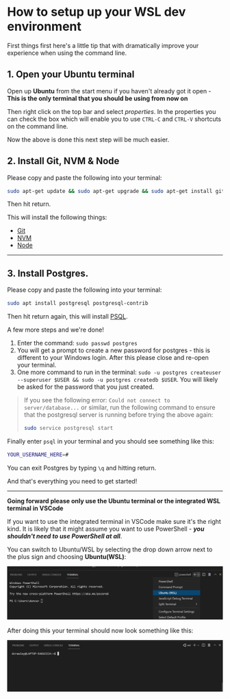 # How to setup up your WSL dev environment

First things first here's a little tip that with dramatically improve your experience when using the command line.

## 1. Open your Ubuntu terminal

Open up **Ubuntu** from the start menu if you haven't already got it open - **This is the only terminal that you should be using from now on**

Then right click on the top bar and select _properties_. In the properties you can check the box which will enable you to use `CTRL-C` and `CTRL-V` shortcuts on the command line.

Now the above is done this next step will be much easier.

## 2. Install Git, NVM & Node

Please copy and paste the following into your terminal:

```bash
sudo apt-get update && sudo apt-get upgrade && sudo apt-get install git && curl -o- https://raw.githubusercontent.com/nvm-sh/nvm/v0.38.0/install.sh | bash && source ~/.nvm/nvm.sh && nvm install node && nvm use node &&  git config --global credential.helper store
```

Then hit return.

This will install the following things:

- [Git](https://git-scm.com/)
- [NVM](https://github.com/nvm-sh/nvm)
- [Node](https://nodejs.org/en/)

---

## 3. Install Postgres.

Please copy and paste the following into your terminal:

```bash
sudo apt install postgresql postgresql-contrib
```

Then hit return again, this will install [PSQL](https://www.postgresql.org/).

A few more steps and we're done!

1. Enter the command: `sudo passwd postgres`
2. You will get a prompt to create a new password for postgres - this is different to your Windows login. After this please close and re-open your terminal.
3. One more command to run in the terminal: `sudo -u postgres createuser --superuser $USER && sudo -u postgres createdb $USER`. You will likely be asked for the password that you just created.


> If you see the following error: `Could not connect to server/database...` or similar, run the following command to ensure that the postgresql server is running before trying the above again:
>
> ```bash
> sudo service postgresql start
> ```

Finally enter `psql` in your terminal and you should see something like this:

```bash
YOUR_USERNAME_HERE=#
```

You can exit Postgres by typing `\q` and hitting return.

And that's everything you need to get started!

---

**Going forward please only use the Ubuntu terminal or the integrated WSL terminal in VSCode**

If you want to use the integrated terminal in VSCode make sure it's the right kind. It is likely that it might assume you want to use PowerShell - _**you shouldn't need to use PowerShell at all**_.

You can switch to Ubuntu/WSL by selecting the drop down arrow next to the plus sign and choosing **Ubuntu(WSL)**:

![Image of PowerShell integrated terminal](/images/integrated-terminal.png 'How to switch to switch to the WSL integrated terminal')

After doing this your terminal should now look something like this:

![Image of WSL integrated terminal](/images/integrated-terminal-wsl.png 'This is what your terminal should look like in VSCode')
